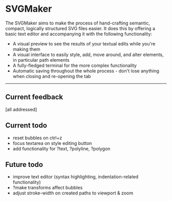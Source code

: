 # SVGMaker

The SVGMaker aims to make the process of hand-crafting semantic, compact, logically structured SVG files easier.
It does this by offering a basic text editor and accompanying it with the following functionality:
 - A visual preview to see the results of your textual edits while you're making them
 - A visual interface to easily style, add, move around, and alter elements, in particular path elements
 - A fully-fledged terminal for the more complex functionality
 - Automatic saving throughout the whole process - don't lose anything when closing and re-opening the tab

---
## Current feedback
[all addressed]

## Current todo
 - reset bubbles on ctrl+z
 - focus textarea on style editing button
 - add functionality for ?text, ?polyline, ?polygon

## Future todo
 - improve text editor (syntax highlighting, indentation-related functionality)
 - ?make transforms affect bubbles
 - adjust stroke-width on created paths to viewport & zoom